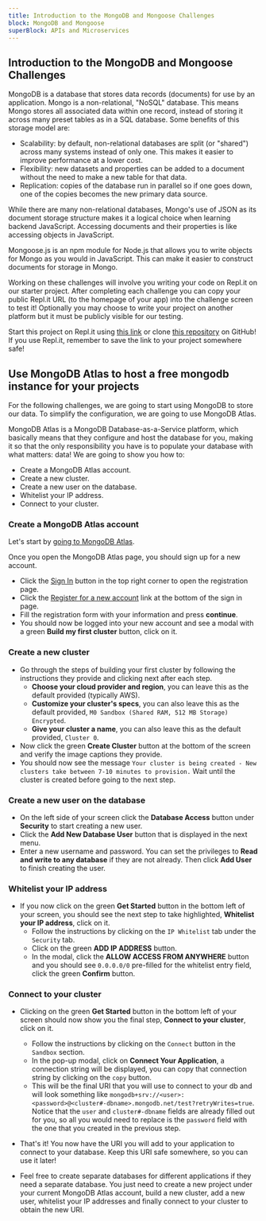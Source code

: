 ```yaml
---
title: Introduction to the MongoDB and Mongoose Challenges
block: MongoDB and Mongoose
superBlock: APIs and Microservices
---
```


## Introduction to the MongoDB and Mongoose Challenges

MongoDB is a database that stores data records (documents) for use by an application. Mongo is a non-relational, "NoSQL" database. This means Mongo stores all associated data within one record, instead of storing it across many preset tables as in a SQL database. Some benefits of this storage model are:

- Scalability: by default, non-relational databases are split (or "shared") across many systems instead of only one. This makes it easier to improve performance at a lower cost.
- Flexibility: new datasets and properties can be added to a document without the need to make a new table for that data.
- Replication: copies of the database run in parallel so if one goes down, one of the copies becomes the new primary data source.

While there are many non-relational databases, Mongo's use of JSON as its document storage structure makes it a logical choice when learning backend JavaScript. Accessing documents and their properties is like accessing objects in JavaScript.

Mongoose.js is an npm module for Node.js that allows you to write objects for Mongo as you would in JavaScript. This can make it easier to construct documents for storage in Mongo.

Working on these challenges will involve you writing your code on Repl.it on our starter project. After completing each challenge you can copy your public Repl.it URL (to the homepage of your app) into the challenge screen to test it! Optionally you may choose to write your project on another platform but it must be publicly visible for our testing.

Start this project on Repl.it using [this link](https://repl.it/github/freeCodeCamp/boilerplate-express) or clone [this repository](https://github.com/freeCodeCamp/boilerplate-mongomongoose/) on GitHub! If you use Repl.it, remember to save the link to your project somewhere safe!

## Use MongoDB Atlas to host a free mongodb instance for your projects

For the following challenges, we are going to start using MongoDB to store our data. To simplify the configuration, we are going to use MongoDB Atlas.

MongoDB Atlas is a MongoDB Database-as-a-Service platform, which basically means that they configure and host the database for you, making it so that the only responsibility you have is to populate your database with what matters: data!
We are going to show you how to:

- Create a MongoDB Atlas account.
- Create a new cluster.
- Create a new user on the database.
- Whitelist your IP address.
- Connect to your cluster.

### Create a MongoDB Atlas account

Let's start by <a href='https://www.mongodb.com/cloud/atlas' target='_blank' rel='no-follow'>going to MongoDB Atlas</a>.

Once you open the MongoDB Atlas page, you should sign up for a new account.

- Click the <a href='https://cloud.mongodb.com/user#/atlas/login' target='_blank' rel='no-follow'>Sign In</a> button in the top right corner to open the registration page.
- Click the <a href='https://cloud.mongodb.com/user#/atlas/register/accountProfile' target='_blank' rel='no-follow'>Register for a new account</a> link at the bottom of the sign in page.
- Fill the registration form with your information and press **continue**.
- You should now be logged into your new account and see a modal with a green **Build my first cluster** button, click on it.

### Create a new cluster

- Go through the steps of building your first cluster by following the instructions they provide and clicking next after each step.
  - **Choose your cloud provider and region**, you can leave this as the default provided (typically AWS).
  - **Customize your cluster's specs**, you can also leave this as the default provided, `M0 Sandbox (Shared RAM, 512 MB Storage) Encrypted`.
  - **Give your cluster a name**, you can also leave this as the default provided, `Cluster 0`.
- Now click the green **Create Cluster** button at the bottom of the screen and verify the image captions they provide.
- You should now see the message `Your cluster is being created - New clusters take between 7-10 minutes to provision.` Wait until the cluster is created before going to the next step.

### Create a new user on the database

- On the left side of your screen click the **Database Access** button under **Security** to start creating a new user.
- Click the **Add New Database User** button that is displayed in the next menu.
- Enter a new username and password. You can set the privileges to **Read and write to any database** if they are not already. Then click **Add User** to finish creating the user.

### Whitelist your IP address

- If you now click on the green **Get Started** button in the bottom left of your screen, you should see the next step to take highlighted, **Whitelist your IP address**, click on it.
  - Follow the instructions by clicking on the `IP Whitelist` tab under the `Security` tab.
  - Click on the green **ADD IP ADDRESS** button.
  - In the modal, click the **ALLOW ACCESS FROM ANYWHERE** button and you should see `0.0.0.0/0` pre-filled for the whitelist entry field, click the green **Confirm** button.

### Connect to your cluster

- Clicking on the green **Get Started** button in the bottom left of your screen should now show you the final step, **Connect to your cluster**, click on it.

  - Follow the instructions by clicking on the `Connect` button in the `Sandbox` section.
  - In the pop-up modal, click on **Connect Your Application**, a connection string will be displayed, you can copy that connection string by clicking on the `copy` button.
  - This will be the final URI that you will use to connect to your db and will look something like `mongodb+srv://<user>:<password>@<cluster#-dbname>.mongodb.net/test?retryWrites=true`.  Notice that the `user` and `cluster#-dbname` fields are already filled out for you, so all you would need to replace is the `password` field with the one that you created in the previous step.

- That's it! You now have the URI you will add to your application to connect to your database. Keep this URI safe somewhere, so you can use it later!
- Feel free to create separate databases for different applications if they need a separate database. You just need to create a new project under your current MongoDB Atlas account, build a new cluster, add a new user, whitelist your IP addresses and finally connect to your cluster to obtain the new URI.
